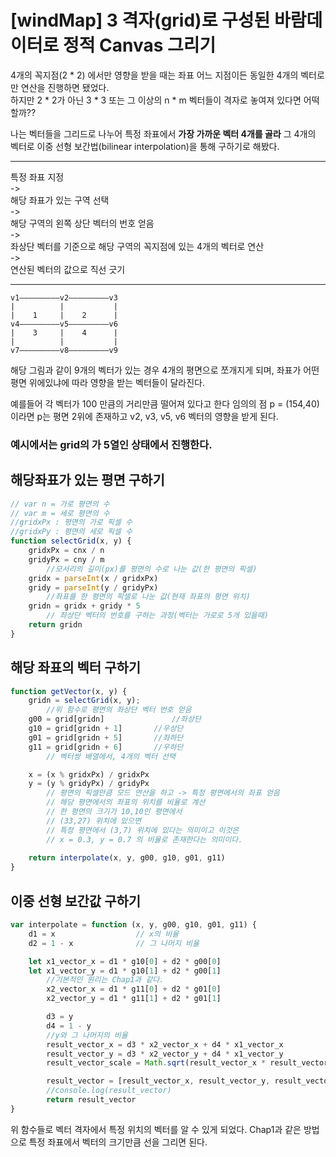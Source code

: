 # [windMap] 3 격자(grid)로 구성된 바람데이터로 정적 Canvas 그리기


4개의 꼭지점(2 * 2) 에서만 영향을 받을 때는 좌표 어느 지점이든 동일한 4개의 벡터로만 연산을 진행하면 됐었다.   
하지만 2 * 2가 아닌 3 * 3 또는 그 이상의  n * m 벡터들이 격자로 놓여져 있다면 어떡할까??

나는 벡터들을 그리드로 나누어 특정 좌표에서 **가장 가까운 벡터 4개를 골라** 그 4개의 벡터로 이중 선형 보간법(bilinear interpolation)을 통해 구하기로 해봤다.   

---

특정 좌표 지정  
->  
해당 좌표가 있는 구역 선택  
->  
해당 구역의 왼쪽 상단 벡터의 번호 얻음  
->  
좌상단 벡터를 기준으로 해당 구역의 꼭지점에 있는 4개의 벡터로 연산  
->  
연산된 벡터의 값으로 직선 긋기  

---


```
v1—————————v2—————————v3
|          |           |
|    1     |    2      |
v4—————————v5—————————v6
|    3     |    4      |
|          |           |
v7—————————v8—————————v9
```

해당 그림과 같이 9개의 벡터가 있는 경우 4개의 평면으로 쪼개지게 되며, 좌표가 어떤 평면 위에있냐에 따라 영향을 받는 벡터들이 달라진다.

예를들어 각 벡터가 100 만큼의 거리만큼 떨어져 있다고 한다
임의의 점 
p = (154,40)이라면 
p는 평면 2위에 존재하고 v2, v3, v5, v6 벡터의 영향을 받게 된다.

### 예시에서는 grid의 가 5열인 상태에서 진행한다. 
## 해당좌표가 있는 평면 구하기
```javascript
// var n = 가로 평면의 수
// var m = 세로 평면의 수
//gridxPx : 평면의 가로 픽셀 수
//gridxPy : 평면의 세로 픽셀 수
function selectGrid(x, y) {
    gridxPx = cnx / n
    gridyPx = cny / m
		//모서리의 길이(px)를 평면의 수로 나눈 값(한 평면의 픽셀)
    gridx = parseInt(x / gridxPx)
    gridy = parseInt(y / gridyPx)
		//좌표를 한 평면의 픽셀로 나눈 값(현재 좌표의 평면 위치)
    gridn = gridx + gridy * 5
		// 좌상단 벡터의 번호를 구하는 과정(벡터는 가로로 5개 있을때)
    return gridn
}
```

## 해당 좌표의 벡터 구하기
```javascript
function getVector(x, y) {
    gridn = selectGrid(x, y);
		//위 함수로 평면의 좌상단 벡터 번호 얻음
    g00 = grid[gridn]				//좌상단
    g10 = grid[gridn + 1]		//우상단
    g01 = grid[gridn + 5]		//좌하단
    g11 = grid[gridn + 6]		//우하단
		// 벡터쌍 배열에서, 4개의 벡터 선택

    x = (x % gridxPx) / gridxPx
    y = (y % gridyPx) / gridyPx
		// 평면의 픽셀만큼 모드 연산을 하고 -> 특정 평면에서의 좌표 얻음
		// 해당 평면에서의 좌표의 위치를 비율로 계산
		// 한 평면의 크기가 10,10인 평면에서 
		// (33,27) 위치에 있으면
		// 특정 평면에서 (3,7) 위치에 있다는 의미이고 이것은
		// x = 0.3, y = 0.7 의 비율로 존재한다는 의미이다.
		
    return interpolate(x, y, g00, g10, g01, g11)
}
```


## 이중 선형 보간값 구하기
```javascript
var interpolate = function (x, y, g00, g10, g01, g11) {
    d1 = x					// x의 비율
    d2 = 1 - x				// 그 나머지 비율

    let x1_vector_x = d1 * g10[0] + d2 * g00[0]
    let x1_vector_y = d1 * g10[1] + d2 * g00[1]
		//기본적인 원리는 Chap1과 같다.
		x2_vector_x = d1 * g11[0] + d2 * g01[0]
    	x2_vector_y = d1 * g11[1] + d2 * g01[1]

    	d3 = y
    	d4 = 1 - y
		//y와 그 나머지의 비율
    	result_vector_x = d3 * x2_vector_x + d4 * x1_vector_x
    	result_vector_y = d3 * x2_vector_y + d4 * x1_vector_y
    	result_vector_scale = Math.sqrt(result_vector_x * result_vector_x + result_vector_y * result_vector_y)

    	result_vector = [result_vector_x, result_vector_y, result_vector_scale]
    	//console.log(result_vector)
		return result_vector
}
```

위 함수들로 벡터 격자에서 특정 위치의 벡터를 알 수 있게 되었다.
Chap1과 같은 방법으로 특정 좌표에서 벡터의 크기만큼 선을 그리면 된다.



